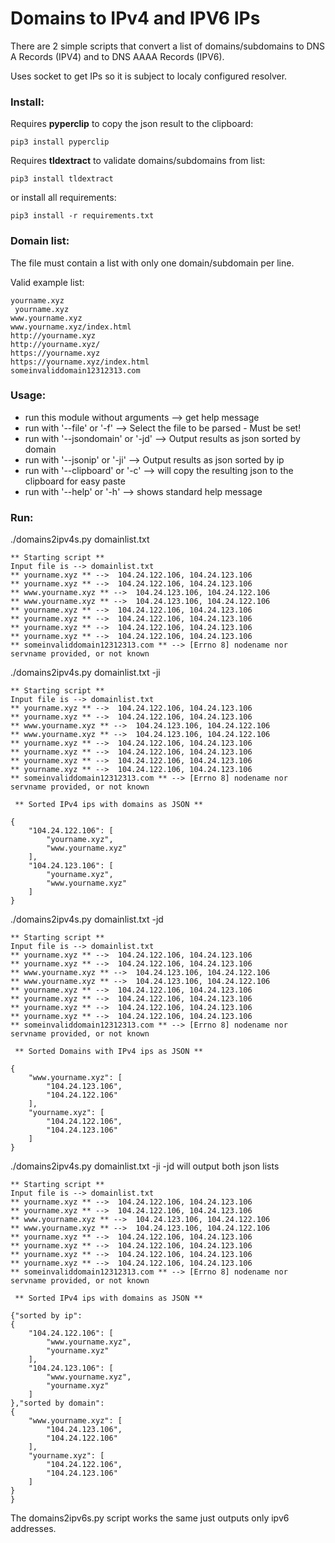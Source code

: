 # Domains to IPv4 and IPV6 IPs

There are 2 simple scripts that convert a list of domains/subdomains to DNS A Records (IPV4) and to DNS AAAA Records (IPV6).

Uses socket to get IPs so it is subject to localy configured resolver.

### Install:
Requires **pyperclip** to copy the json result to the clipboard:
```
pip3 install pyperclip
```
Requires **tldextract** to validate domains/subdomains from list:
```
pip3 install tldextract
```
or install all requirements:
```
pip3 install -r requirements.txt
```

### Domain list:
The file must contain a list with only one domain/subdomain per line.

Valid example list:
```
yourname.xyz
 yourname.xyz
www.yourname.xyz
www.yourname.xyz/index.html
http://yourname.xyz
http://yourname.xyz/
https://yourname.xyz
https://yourname.xyz/index.html
someinvaliddomain12312313.com
```

### Usage:
  - run this module without arguments --> get help message
  - run with '--file' or '-f' --> Select the file to be parsed - Must be set!
  - run with '--jsondomain' or '-jd' --> Output results as json sorted by domain
  - run with '--jsonip' or '-ji' --> Output results as json sorted by ip
  - run with '--clipboard' or '-c' --> will copy the resulting json to the clipboard for easy paste
  - run with '--help' or '-h' --> shows standard help message

### Run:
./domains2ipv4s.py domainlist.txt
```
** Starting script **
Input file is --> domainlist.txt
** yourname.xyz ** -->	104.24.122.106, 104.24.123.106
** yourname.xyz ** -->	104.24.122.106, 104.24.123.106
** www.yourname.xyz ** -->	104.24.123.106, 104.24.122.106
** www.yourname.xyz ** -->	104.24.123.106, 104.24.122.106
** yourname.xyz ** -->	104.24.122.106, 104.24.123.106
** yourname.xyz ** -->	104.24.122.106, 104.24.123.106
** yourname.xyz ** -->	104.24.122.106, 104.24.123.106
** yourname.xyz ** -->	104.24.122.106, 104.24.123.106
** someinvaliddomain12312313.com ** -->	[Errno 8] nodename nor servname provided, or not known
```
./domains2ipv4s.py domainlist.txt -ji
```
** Starting script **
Input file is --> domainlist.txt
** yourname.xyz ** -->	104.24.122.106, 104.24.123.106
** yourname.xyz ** -->	104.24.122.106, 104.24.123.106
** www.yourname.xyz ** -->	104.24.123.106, 104.24.122.106
** www.yourname.xyz ** -->	104.24.123.106, 104.24.122.106
** yourname.xyz ** -->	104.24.122.106, 104.24.123.106
** yourname.xyz ** -->	104.24.122.106, 104.24.123.106
** yourname.xyz ** -->	104.24.122.106, 104.24.123.106
** yourname.xyz ** -->	104.24.122.106, 104.24.123.106
** someinvaliddomain12312313.com ** -->	[Errno 8] nodename nor servname provided, or not known

 ** Sorted IPv4 ips with domains as JSON **

{
    "104.24.122.106": [
        "yourname.xyz",
        "www.yourname.xyz"
    ],
    "104.24.123.106": [
        "yourname.xyz",
        "www.yourname.xyz"
    ]
}
```

./domains2ipv4s.py domainlist.txt -jd
```
** Starting script **
Input file is --> domainlist.txt
** yourname.xyz ** -->	104.24.122.106, 104.24.123.106
** yourname.xyz ** -->	104.24.122.106, 104.24.123.106
** www.yourname.xyz ** -->	104.24.123.106, 104.24.122.106
** www.yourname.xyz ** -->	104.24.123.106, 104.24.122.106
** yourname.xyz ** -->	104.24.122.106, 104.24.123.106
** yourname.xyz ** -->	104.24.122.106, 104.24.123.106
** yourname.xyz ** -->	104.24.122.106, 104.24.123.106
** yourname.xyz ** -->	104.24.122.106, 104.24.123.106
** someinvaliddomain12312313.com ** -->	[Errno 8] nodename nor servname provided, or not known

 ** Sorted Domains with IPv4 ips as JSON **

{
    "www.yourname.xyz": [
        "104.24.123.106",
        "104.24.122.106"
    ],
    "yourname.xyz": [
        "104.24.122.106",
        "104.24.123.106"
    ]
}
```

./domains2ipv4s.py domainlist.txt -ji -jd will output both json lists
```
** Starting script **
Input file is --> domainlist.txt
** yourname.xyz ** -->	104.24.122.106, 104.24.123.106
** yourname.xyz ** -->	104.24.122.106, 104.24.123.106
** www.yourname.xyz ** -->	104.24.123.106, 104.24.122.106
** www.yourname.xyz ** -->	104.24.123.106, 104.24.122.106
** yourname.xyz ** -->	104.24.122.106, 104.24.123.106
** yourname.xyz ** -->	104.24.122.106, 104.24.123.106
** yourname.xyz ** -->	104.24.122.106, 104.24.123.106
** yourname.xyz ** -->	104.24.122.106, 104.24.123.106
** someinvaliddomain12312313.com ** -->	[Errno 8] nodename nor servname provided, or not known

 ** Sorted IPv4 ips with domains as JSON **

{"sorted by ip":
{
    "104.24.122.106": [
        "www.yourname.xyz",
        "yourname.xyz"
    ],
    "104.24.123.106": [
        "www.yourname.xyz",
        "yourname.xyz"
    ]
},"sorted by domain":
{
    "www.yourname.xyz": [
        "104.24.123.106",
        "104.24.122.106"
    ],
    "yourname.xyz": [
        "104.24.122.106",
        "104.24.123.106"
    ]
}
}
```

The domains2ipv6s.py script works the same just outputs only ipv6 addresses.
